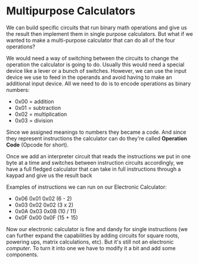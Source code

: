 # Multipurpose Calculators

We can build specific circuits that run binary math operations and give us the result then implement them in single purpose calculators. But what if we wanted to make a multi-purpose calculator that can do all of the four operations?

We would need a way of switching between the circuits to change the operation the calculator is going to do. Usually this would need a special device like a lever or a bunch of switches. However, we can use the input device we use to feed in the operands and avoid having to make an additional input device. All we need to do is to encode operations as binary numbers:

- 0x00 = addition
- 0x01 = subtraction
- 0x02 = multiplication
- 0x03 = division

Since we assigned meanings to numbers they became a code. And since they represent  instructions the calculator can do they're called **Operation Code** (Opcode for short).

Once we add an interpreter circuit that reads the instructions we put in one byte at a time and switches between instruction circuits accordingly, we have a full fledged calculator that can take in full instructions through a kaypad and give us the result back

Examples of instructions we can run on our Electronic Calculator:

- 0x06 0x01 0x02 (6 - 2)
- 0x03 0x02 0x02 (3 x 2)
- 0x0A 0x03 0x0B (10 / 11)
- 0x0F 0x00 0x0F (15 + 15)

Now our electronic calculator is fine and dandy for single instructions (we can further expand the capabilities by adding circuits for square roots, powering ups, matrix calculations, etc). But it's still not an electronic *computer*. To turn it into one we have to modify it a bit and add some components.

